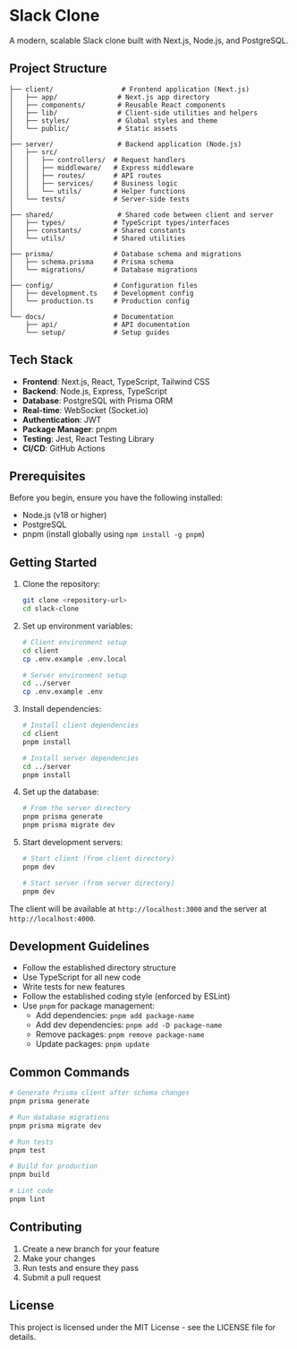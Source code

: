 # Slack Clone

A modern, scalable Slack clone built with Next.js, Node.js, and PostgreSQL.

## Project Structure

```
├── client/                 # Frontend application (Next.js)
│   ├── app/               # Next.js app directory
│   ├── components/        # Reusable React components
│   ├── lib/               # Client-side utilities and helpers
│   ├── styles/            # Global styles and theme
│   └── public/            # Static assets
│
├── server/                # Backend application (Node.js)
│   ├── src/
│   │   ├── controllers/  # Request handlers
│   │   ├── middleware/   # Express middleware
│   │   ├── routes/       # API routes
│   │   ├── services/     # Business logic
│   │   └── utils/        # Helper functions
│   └── tests/            # Server-side tests
│
├── shared/                # Shared code between client and server
│   ├── types/            # TypeScript types/interfaces
│   ├── constants/        # Shared constants
│   └── utils/            # Shared utilities
│
├── prisma/               # Database schema and migrations
│   ├── schema.prisma     # Prisma schema
│   └── migrations/       # Database migrations
│
├── config/               # Configuration files
│   ├── development.ts    # Development config
│   └── production.ts     # Production config
│
└── docs/                 # Documentation
    ├── api/              # API documentation
    └── setup/            # Setup guides
```

## Tech Stack

- **Frontend**: Next.js, React, TypeScript, Tailwind CSS
- **Backend**: Node.js, Express, TypeScript
- **Database**: PostgreSQL with Prisma ORM
- **Real-time**: WebSocket (Socket.io)
- **Authentication**: JWT
- **Package Manager**: pnpm
- **Testing**: Jest, React Testing Library
- **CI/CD**: GitHub Actions

## Prerequisites

Before you begin, ensure you have the following installed:
- Node.js (v18 or higher)
- PostgreSQL
- pnpm (install globally using `npm install -g pnpm`)

## Getting Started

1. Clone the repository:
   ```bash
   git clone <repository-url>
   cd slack-clone
   ```

2. Set up environment variables:
   ```bash
   # Client environment setup
   cd client
   cp .env.example .env.local

   # Server environment setup
   cd ../server
   cp .env.example .env
   ```

3. Install dependencies:
   ```bash
   # Install client dependencies
   cd client
   pnpm install

   # Install server dependencies
   cd ../server
   pnpm install
   ```

4. Set up the database:
   ```bash
   # From the server directory
   pnpm prisma generate
   pnpm prisma migrate dev
   ```

5. Start development servers:
   ```bash
   # Start client (from client directory)
   pnpm dev

   # Start server (from server directory)
   pnpm dev
   ```

The client will be available at `http://localhost:3000` and the server at `http://localhost:4000`.

## Development Guidelines

- Follow the established directory structure
- Use TypeScript for all new code
- Write tests for new features
- Follow the established coding style (enforced by ESLint)
- Use `pnpm` for package management:
  - Add dependencies: `pnpm add package-name`
  - Add dev dependencies: `pnpm add -D package-name`
  - Remove packages: `pnpm remove package-name`
  - Update packages: `pnpm update`

## Common Commands

```bash
# Generate Prisma client after schema changes
pnpm prisma generate

# Run database migrations
pnpm prisma migrate dev

# Run tests
pnpm test

# Build for production
pnpm build

# Lint code
pnpm lint
```

## Contributing

1. Create a new branch for your feature
2. Make your changes
3. Run tests and ensure they pass
4. Submit a pull request

## License

This project is licensed under the MIT License - see the LICENSE file for details. 